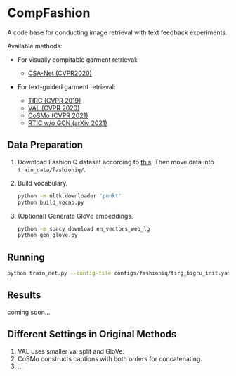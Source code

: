 # CompFashion

A code base for conducting image retrieval with text feedback experiments.

Available methods:


- For visually compitable garment retrieval:
   - [CSA-Net (CVPR2020)](https://openaccess.thecvf.com/content_CVPR_2020/papers/Lin_Fashion_Outfit_Complementary_Item_Retrieval_CVPR_2020_paper.pdf)

- For text-guided garment retrieval:
   - [TIRG (CVPR 2019)](https://openaccess.thecvf.com/content_CVPR_2019/papers/Vo_Composing_Text_and_Image_for_Image_Retrieval_-_an_Empirical_CVPR_2019_paper.pdf)
   - [VAL (CVPR 2020)](https://openaccess.thecvf.com/content_CVPR_2020/papers/Chen_Image_Search_With_Text_Feedback_by_Visiolinguistic_Attention_Learning_CVPR_2020_paper.pdf)
   - [CoSMo (CVPR 2021)](https://openaccess.thecvf.com/content/CVPR2021/papers/Lee_CoSMo_Content-Style_Modulation_for_Image_Retrieval_With_Text_Feedback_CVPR_2021_paper.pdf)
   - [RTIC w/o GCN (arXiv 2021)](https://arxiv.org/pdf/2104.03015.pdf)

## Data Preparation

1. Download FashionIQ dataset according to [this](https://github.com/XiaoxiaoGuo/fashion-iq). Then move data into `train_data/fashioniq/`.

2. Build vocabulary.
   ```bash
   python -m nltk.downloader 'punkt'
   python build_vocab.py
   ```

3. (Optional) Generate GloVe embeddings.
   ```bash
   python -m spacy download en_vectors_web_lg
   python gen_glove.py
   ```

## Running

``` bash
python train_net.py --config-file configs/fashioniq/tirg_bigru_init.yaml --use-tensorboard
```

## Results

coming soon...

## Different Settings in Original Methods

1. VAL uses smaller val split and GloVe.
2. CoSMo constructs captions with both orders for concatenating.
3. ...
